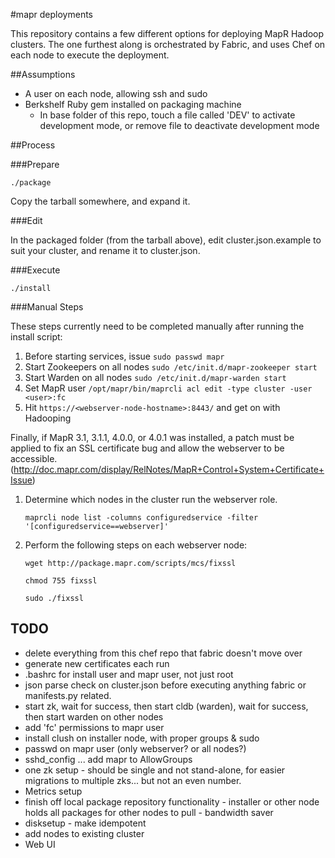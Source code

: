 #mapr deployments


This repository contains a few different options for deploying MapR Hadoop clusters.  The one furthest along is orchestrated by Fabric, and uses Chef on each node to execute the deployment.

##Assumptions

* A user on each node, allowing ssh and sudo
* Berkshelf Ruby gem installed on packaging machine
  * In base folder of this repo, touch a file called 'DEV' to activate development mode, or remove file to deactivate development mode

##Process

###Prepare

    ./package
Copy the tarball somewhere, and expand it.

###Edit

In the packaged folder (from the tarball above), edit cluster.json.example to suit your cluster, and rename it to cluster.json.

###Execute

    ./install

###Manual Steps

These steps currently need to be completed manually after running the install script:

1. Before starting services, issue ```sudo passwd mapr```
2. Start Zookeepers on all nodes ```sudo /etc/init.d/mapr-zookeeper start```
3. Start Warden on all nodes ```sudo /etc/init.d/mapr-warden start```
4. Set MapR user ```/opt/mapr/bin/maprcli acl edit -type cluster -user <user>:fc```
5. Hit ```https://<webserver-node-hostname>:8443/``` and get on with Hadooping

Finally, if MapR 3.1, 3.1.1, 4.0.0, or 4.0.1 was installed, a patch must be applied to fix an SSL certificate bug and allow the webserver to be accessible.
(http://doc.mapr.com/display/RelNotes/MapR+Control+System+Certificate+Issue)

1. Determine which nodes in the cluster run the webserver role.

    ```maprcli node list -columns configuredservice -filter '[configuredservice==webserver]'```

2. Perform the following steps on each webserver node: 

    ```wget http://package.mapr.com/scripts/mcs/fixssl```

    ```chmod 755 fixssl```
    
    ```sudo ./fixssl```

## TODO

* delete everything from this chef repo that fabric doesn't move over
* generate new certificates each run
* .bashrc for install user and mapr user, not just root
* json parse check on cluster.json before executing anything fabric or manifests.py related.
* start zk, wait for success, then start cldb (warden), wait for success, then start warden on other nodes
* add 'fc' permissions to mapr user
* install clush on installer node, with proper groups & sudo
* passwd on mapr user (only webserver?  or all nodes?)
* sshd_config ... add mapr to AllowGroups
* one zk setup - should be single and not stand-alone, for easier migrations to multiple zks... but not an even number.
* Metrics setup
* finish off local package repository functionality - installer or other node holds all packages for other nodes to pull - bandwidth saver
* disksetup - make idempotent
* add nodes to existing cluster
* Web UI
